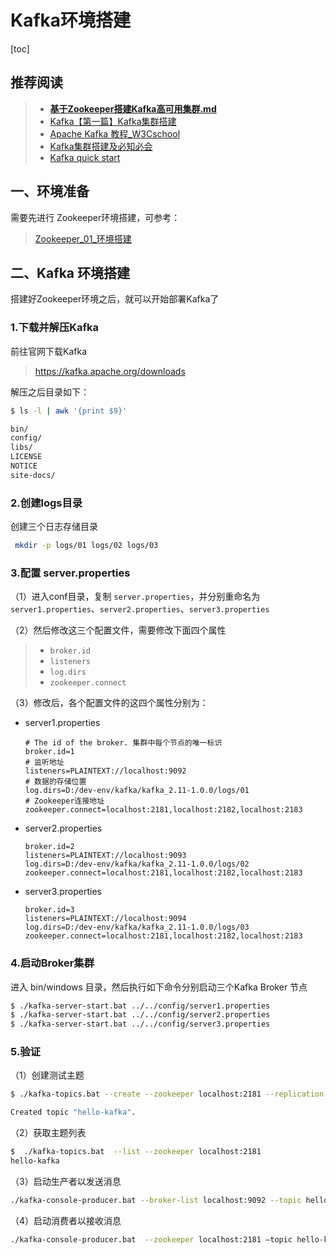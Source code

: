 # Kafka环境搭建

[toc]





## 推荐阅读

> - [**基于Zookeeper搭建Kafka高可用集群.md**](https://github.com/heibaiying/BigData-Notes/blob/master/notes/installation/%E5%9F%BA%E4%BA%8EZookeeper%E6%90%AD%E5%BB%BAKafka%E9%AB%98%E5%8F%AF%E7%94%A8%E9%9B%86%E7%BE%A4.md)
> - [Kafka【第一篇】Kafka集群搭建](https://www.cnblogs.com/luotianshuai/p/5206662.html)
> - [Apache Kafka 教程_W3Cschool](https://www.w3cschool.cn/apache_kafka/)
> - [Kafka集群搭建及必知必会](https://juejin.cn/post/6844903800239570958)
> - [Kafka quick start](https://kafka.apache.org/quickstart)



## 一、环境准备

需要先进行 Zookeeper环境搭建，可参考：

> [Zookeeper_01_环境搭建](../Zookeeper/Zookeeper_01_环境搭建.md)



## 二、Kafka 环境搭建

搭建好Zookeeper环境之后，就可以开始部署Kafka了

### 1.下载并解压Kafka

前往官网下载Kafka

> https://kafka.apache.org/downloads



解压之后目录如下：

```bash
$ ls -l | awk '{print $9}'

bin/
config/
libs/
LICENSE
NOTICE
site-docs/
```



### 2.创建logs目录

创建三个日志存储目录

```bash
 mkdir -p logs/01 logs/02 logs/03
```



### 3.配置 server.properties



（1）进入conf目录，复制 `server.properties`，并分别重命名为`server1.properties`、`server2.properties`、`server3.properties`

（2）然后修改这三个配置文件，需要修改下面四个属性

> - `broker.id`
> - `listeners`
> - `log.dirs`
> - `zookeeper.connect`

（3）修改后，各个配置文件的这四个属性分别为：

- server1.properties

  ```properties
  # The id of the broker. 集群中每个节点的唯一标识
  broker.id=1
  # 监听地址
  listeners=PLAINTEXT://localhost:9092
  # 数据的存储位置
  log.dirs=D:/dev-env/kafka/kafka_2.11-1.0.0/logs/01
  # Zookeeper连接地址
  zookeeper.connect=localhost:2181,localhost:2182,localhost:2183
  ```

  

- server2.properties

  ```properties
  broker.id=2
  listeners=PLAINTEXT://localhost:9093
  log.dirs=D:/dev-env/kafka/kafka_2.11-1.0.0/logs/02
  zookeeper.connect=localhost:2181,localhost:2182,localhost:2183
  ```

  

- server3.properties

  ```properties
  broker.id=3
  listeners=PLAINTEXT://localhost:9094
  log.dirs=D:/dev-env/kafka/kafka_2.11-1.0.0/logs/03
  zookeeper.connect=localhost:2181,localhost:2182,localhost:2183
  ```



### 4.启动Broker集群

进入 bin/windows 目录，然后执行如下命令分别启动三个Kafka Broker 节点

```bash
$ ./kafka-server-start.bat ../../config/server1.properties
$ ./kafka-server-start.bat ../../config/server2.properties
$ ./kafka-server-start.bat ../../config/server3.properties
```



### 5.验证

（1）创建测试主题

```bash
$ ./kafka-topics.bat --create --zookeeper localhost:2181 --replication-factor 3 --partitions 1 --topic hello-kafk

Created topic "hello-kafka".
```



（2）获取主题列表

```bash
$  ./kafka-topics.bat  --list --zookeeper localhost:2181
hello-kafka
```



（3）启动生产者以发送消息

```bash
./kafka-console-producer.bat --broker-list localhost:9092 --topic hello-kafka
```



（4）启动消费者以接收消息

```bash
./kafka-console-producer.bat  --zookeeper localhost:2181 —topic hello-kafka --from-beginning
```







